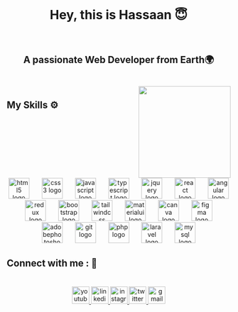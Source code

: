 <!---
[your comment goes here
and here](https://profile-readme-generator.com/)
-->
<!---
Cc:
[TS,HTML,Tailwind,];

RC*:{cmd🕸 =>[Design,Dynamic] ? TS };




-->

<br clear="both">

<h1 align="center">Hey, this is Hassaan 😇</h1>

###

<br clear="both">

<h2 align="center">A passionate Web Developer from Earth🌍</h2>

###

<br clear="both">

<img align="right" height="207" src="https://media0.giphy.com/media/bGgsc5mWoryfgKBx1u/200w.gif?cid=6c09b952oaivcxp4qzgtz7lkrbwexmf1l3xw6tz2rbbi3j6x&ep=v1_gifs_search&rid=200w.gif&ct=g"  />

###

<h2 align="left">My Skills ⚙️</h2>

###

<br clear="both">

<div align="center">
  <img src="https://skillicons.dev/icons?i=html" height="47" alt="html5 logo"  />
  <img width="20" />
  <img src="https://skillicons.dev/icons?i=css" height="47" alt="css3 logo"  />
  <img width="20" />
  <img src="https://skillicons.dev/icons?i=js" height="47" alt="javascript logo"  />
  <img width="20" />
  <img src="https://skillicons.dev/icons?i=ts" height="47" alt="typescript logo"  />
  <img width="20" />
  <img src="https://skillicons.dev/icons?i=jquery" height="47" alt="jquery logo"  />
  <img width="20" />
  <img src="https://skillicons.dev/icons?i=react" height="47" alt="react logo"  />
  <img width="20" />
    <img src="https://skillicons.dev/icons?i=angular" height="47" alt="angular logo"  />
  <img width="20" />
  <img src="https://skillicons.dev/icons?i=redux" height="47" alt="redux logo"  />
  <img width="20" />
  <img src="https://skillicons.dev/icons?i=bootstrap" height="47" alt="bootstrap logo"  />
  <img width="20" />
  <img src="https://skillicons.dev/icons?i=tailwind" height="47" alt="tailwindcss logo"  />
  <img width="20" />
  <img src="https://skillicons.dev/icons?i=materialui" height="47" alt="materialui logo"  />
  <img width="20" />
  <img src="https://cdn.jsdelivr.net/gh/devicons/devicon/icons/canva/canva-original.svg" height="47" alt="canva logo"  />
  <img width="20" />
  <img src="https://skillicons.dev/icons?i=figma" height="47" alt="figma logo"  />
  <img width="20" />
  <img src="https://skillicons.dev/icons?i=ps" height="47" alt="adobephotoshop logo"  />
  <img width="20" />
  <img src="https://skillicons.dev/icons?i=git" height="47" alt="git logo"  />
  <img width="20" />
  <img src="https://skillicons.dev/icons?i=php" height="47" alt="php logo"  />
  <img width="20" />
  <img src="https://skillicons.dev/icons?i=laravel" height="47" alt="laravel logo"  />
  <img width="20" />
  <img src="https://skillicons.dev/icons?i=mysql" height="47" alt="mysql logo"  />
</div>

###

<h2 align="left">Connect with me : 🔗</h2>

###

<br clear="both">

<div align="center">
  <a href="https://www.youtube.com/channel/UCiS485r6J0msykxYU7bjG2Q" target="_blank">
    <img src="https://img.shields.io/static/v1?message=Youtube&logo=youtube&label=&color=FF0000&logoColor=white&labelColor=&style=plastic" height="39" alt="youtube logo"  />
  </a>
  <a href="https://www.linkedin.com/in/hassaan-ehmed/" target="_blank">
    <img src="https://img.shields.io/static/v1?message=LinkedIn&logo=linkedin&label=&color=0077B5&logoColor=white&labelColor=&style=plastic" height="39" alt="linkedin logo"  />
  </a>
  <a href="https://www.instagram.com/hassaan_dev/" target="_blank">
    <img src="https://img.shields.io/static/v1?message=Instagram&logo=instagram&label=&color=E4405F&logoColor=white&labelColor=&style=plastic" height="39" alt="instagram logo"  />
  </a>
  <a href="https://twitter.com/hassaan_dev" target="_blank">
    <img src="https://img.shields.io/static/v1?message=Twitter&logo=twitter&label=&color=1DA1F2&logoColor=white&labelColor=&style=plastic" height="39" alt="twitter logo"  />
  </a>
  <a href="hassutechap@gmail.com" target="_blank">
    <img src="https://img.shields.io/static/v1?message=Gmail&logo=gmail&label=&color=D14836&logoColor=white&labelColor=&style=plastic" height="39" alt="gmail logo"  />
  </a>
</div>

###
